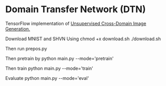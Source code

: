 # Domain Transfer Network (DTN) 

TensorFlow implementation of [Unsupervised Cross-Domain Image Generation.](https://arxiv.org/abs/1611.02200)

Download MNIST and SHVN
Using
chmod +x download.sh
./download.sh 

Then run prepos.py

Then pretrain by
python main.py --mode='pretrain'

Then train
python main.py --mode='train'

Evaluate
python main.py --mode='eval'




